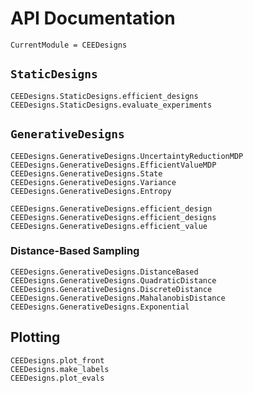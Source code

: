 # API Documentation

```@meta
CurrentModule = CEEDesigns
```

## `StaticDesigns`

```@docs
CEEDesigns.StaticDesigns.efficient_designs
CEEDesigns.StaticDesigns.evaluate_experiments
```

## `GenerativeDesigns`

```@docs
CEEDesigns.GenerativeDesigns.UncertaintyReductionMDP
CEEDesigns.GenerativeDesigns.EfficientValueMDP
CEEDesigns.GenerativeDesigns.State
CEEDesigns.GenerativeDesigns.Variance
CEEDesigns.GenerativeDesigns.Entropy
```

```@docs
CEEDesigns.GenerativeDesigns.efficient_design
CEEDesigns.GenerativeDesigns.efficient_designs
CEEDesigns.GenerativeDesigns.efficient_value
```

### Distance-Based Sampling

```@docs
CEEDesigns.GenerativeDesigns.DistanceBased
CEEDesigns.GenerativeDesigns.QuadraticDistance
CEEDesigns.GenerativeDesigns.DiscreteDistance
CEEDesigns.GenerativeDesigns.MahalanobisDistance
CEEDesigns.GenerativeDesigns.Exponential
```

## Plotting

```@docs
CEEDesigns.plot_front
CEEDesigns.make_labels
CEEDesigns.plot_evals
```